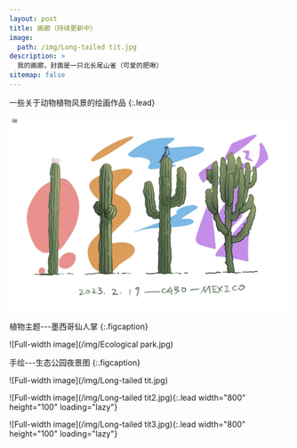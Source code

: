 ```yaml
---
layout: post
title: 画廊（持续更新中）
image: 
  path: /img/Long-tailed tit.jpg
description: >
  我的画廊，封面是一只北长尾山雀（可爱的肥啾）
sitemap: false
---
```


一些关于动物植物风景的绘画作品
{:.lead}

![Full-width image](/img/Catus.jpg)

植物主题---墨西哥仙人掌
{:.figcaption}

![Full-width image](/img/Ecological park.jpg)

手绘---生态公园夜景图
{:.figcaption}

![Full-width image](/img/Long-tailed tit.jpg)

![Full-width image](/img/Long-tailed tit2.jpg){:.lead width="800" height="100" loading="lazy"}

![Full-width image](/img/Long-tailed tit3.jpg){:.lead width="800" height="100" loading="lazy"}

